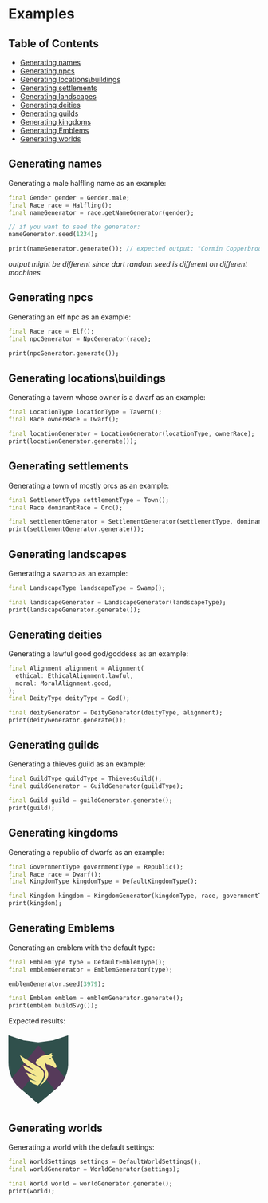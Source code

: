 # Examples <!-- omit in toc -->

## Table of Contents <!-- omit in toc -->

- [Generating names](#generating-names)
- [Generating npcs](#generating-npcs)
- [Generating locations\\buildings](#generating-locationsbuildings)
- [Generating settlements](#generating-settlements)
- [Generating landscapes](#generating-landscapes)
- [Generating deities](#generating-deities)
- [Generating guilds](#generating-guilds)
- [Generating kingdoms](#generating-kingdoms)
- [Generating Emblems](#generating-emblems)
- [Generating worlds](#generating-worlds)

## Generating names

Generating a male halfling name as an example:

```dart
final Gender gender = Gender.male;
final Race race = Halfling();
final nameGenerator = race.getNameGenerator(gender);

// if you want to seed the generator:
nameGenerator.seed(1234);

print(nameGenerator.generate()); // expected output: "Cormin Copperbrook"
```
*output might be different since dart random seed is different on different machines* 

## Generating npcs

Generating an elf npc as an example:
```dart
final Race race = Elf();
final npcGenerator = NpcGenerator(race);

print(npcGenerator.generate());
```

## Generating locations\buildings

Generating a tavern whose owner is a dwarf as an example:
```dart
final LocationType locationType = Tavern();
final Race ownerRace = Dwarf();

final locationGenerator = LocationGenerator(locationType, ownerRace);
print(locationGenerator.generate());
```

## Generating settlements

Generating a town of mostly orcs as an example:
```dart
final SettlementType settlementType = Town();
final Race dominantRace = Orc();

final settlementGenerator = SettlementGenerator(settlementType, dominantRace);
print(settlementGenerator.generate());
```

## Generating landscapes

Generating a swamp as an example:
```dart
final LandscapeType landscapeType = Swamp();

final landscapeGenerator = LandscapeGenerator(landscapeType);
print(landscapeGenerator.generate());
```

## Generating deities

Generating a lawful good god/goddess as an example:
```dart
final Alignment alignment = Alignment(
  ethical: EthicalAlignment.lawful,
  moral: MoralAlignment.good,
);
final DeityType deityType = God();

final deityGenerator = DeityGenerator(deityType, alignment);
print(deityGenerator.generate());
```

## Generating guilds

Generating a thieves guild as an example:
```dart
final GuildType guildType = ThievesGuild();
final guildGenerator = GuildGenerator(guildType);

final Guild guild = guildGenerator.generate();
print(guild);
```

## Generating kingdoms

Generating a republic of dwarfs as an example:
```dart
final GovernmentType governmentType = Republic();
final Race race = Dwarf();
final KingdomType kingdomType = DefaultKingdomType();

final Kingdom kingdom = KingdomGenerator(kingdomType, race, governmentType).generate();
print(kingdom);
```

## Generating Emblems

Generating an emblem with the default type:
```dart
final EmblemType type = DefaultEmblemType();
final emblemGenerator = EmblemGenerator(type);

emblemGenerator.seed(3979);

final Emblem emblem = emblemGenerator.generate();
print(emblem.buildSvg());
```

Expected results:

<svg width="120.25" height="150" viewBox="0 0 120.25 150" fill="none" xmlns="http://www.w3.org/2000/svg"><g> <mask id="b" style="mask-type:alpha" maskUnits="userSpaceOnUse" x="0" y="0"><svg width="120.25" height="150" viewBox="0 0 49.745 56.58" xml:space="preserve" xmlns="http://www.w3.org/2000/svg"> <path style="fill:#000;stroke-width:.0766568" d="m-153.714 91.33.044 22.702c0 7.768 2.977 15.618 9.073 20.76 15.552 13.121-.043.018 15.444 13.119h.027c.096-.024.19-.05.284-.075V97.088l-12.291-1.664-12.38-4.093zm49.745 0-.045 22.702c0 7.768-2.976 15.618-9.072 20.76-15.552 13.121.043.018-15.444 13.119h-.028c-.095-.024-.19-.05-.284-.075V97.088l12.292-1.664 12.38-4.093z" class="UnoptimicedTransforms" transform="translate(153.715 -91.331)" /></svg></mask><g mask="url(#b)"> <svg width="120.25" height="150" viewBox="0 0 49.477 61.325" xml:space="preserve" xmlns="http://www.w3.org/2000/svg"> <path style="fill:hsl(173, 25%, 25%);stroke-width:.824566;paint-order:markers stroke fill" d="M-620.184 142.317h49.339V80.992h-49.339z" transform="translate(620.184 -80.992)" /> <path style="fill:hsl(293, 22%, 29%);stroke-width:.264583" d="M-620.183 132.406v-9.911l12.353-15.362 12.353-15.362.257.085.256.086 12.123 15.067 12.122 15.067.006 9.96.006 9.96-.418.16-.419.161h-48.64z" transform="translate(620.184 -80.992)" /> <path style="fill:hsl(173, 25%, 25%);stroke-width:.823972;paint-order:markers stroke fill" d="m-745.802 168.674 22.938 36.091v-36.091zm45.876 0-22.938 36.091v-36.091z" transform="matrix(-1.07498 0 0 -.84799 -752.405 204.242)" class="UnoptimicedTransforms" /></svg></g><svg y="35.0" x="20.0" xmlns="http://www.w3.org/2000/svg" viewBox="0 0 512 512" height="80.0" width="80.0"><path d="M329.2 317.16c-3 82.09-78.09 146-78.09 146L192 439.73c-27.57-11-37.86-28.56-50.31-55.49l-.06-.12 94.49 27.2-57.73-27.64c-41.53-19.88-58.87-47.12-76.76-89.55l134.47 52-126.2-76.23c-28.67-17.32-37.15-36.68-51.25-67.06l161.16 68.74-79-51.51C55.6 166.5 47.95 135.26 18.88 72.57l181 113.86c51.5 32.38 131.55 69.93 129.32 130.73zM493.12 216.5c0 6.87-17.51 20.85-20.35 20.62-3.7-.31-46.27-27.85-61.93-35.68-15-7.49-59.39 1.27-64.19-42.81-11 28 10.77 90.21 27.84 120.18 35.42 62.17-25.71 146.59-101.8 186A304.54 304.54 0 0 0 302 430.4a252.08 252.08 0 0 0 28.5-49.52c9-21.2 14-42.44 14.73-63.13a85.52 85.52 0 0 0-10.78-44.35c-6.49-12-15.74-23.4-28.28-34.93-21.84-20.09-50-36.91-74.92-51.74l-1.16-.69c-5.83-11-8.63-21.26-4.81-29.76 26.71-59.41 100.93-93.52 166.18-86.86 21.2-25.48 41.89-22.08 41.89-22.08l-11.9 25.33s20-11.19 23.11-7.29l-16.48 30.7L442 114.61s51.12 95.57 51.12 101.89zm-73.8-99.92a9.47 9.47 0 1 0-9.47 9.47 9.47 9.47 0 0 0 9.48-9.48z" fill="hsl(53, 82%, 76%)" fill-opacity="1"></path></svg></g></svg>



## Generating worlds

Generating a world with the default settings:
```dart
final WorldSettings settings = DefaultWorldSettings();
final worldGenerator = WorldGenerator(settings);

final World world = worldGenerator.generate();
print(world);
```
